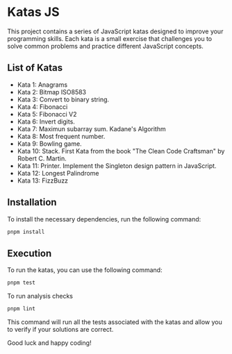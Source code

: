 # Katas JS

This project contains a series of JavaScript katas designed to improve your programming skills. Each kata is a small exercise that challenges you to solve common problems and practice different JavaScript concepts.

## List of Katas
- Kata 1: Anagrams
- Kata 2: Bitmap ISO8583
- Kata 3: Convert to binary string.
- Kata 4: Fibonacci
- Kata 5: Fibonacci V2
- Kata 6: Invert digits.
- Kata 7: Maximun subarray sum. Kadane's Algorithm
- Kata 8: Most frequent number.
- Kata 9: Bowling game.
- Kata 10: Stack. First Kata from the book "The Clean Code Craftsman" by Robert C. Martin.
- Kata 11: Printer. Implement the Singleton design pattern in JavaScript.
- Kata 12: Longest Palindrome
- Kata 13: FizzBuzz

## Installation

To install the necessary dependencies, run the following command:

```bash
pnpm install
```

## Execution

To run the katas, you can use the following command:

```bash
pnpm test
```

To run analysis checks
```bash
pnpm lint
```


This command will run all the tests associated with the katas and allow you to verify if your solutions are correct.

Good luck and happy coding!
